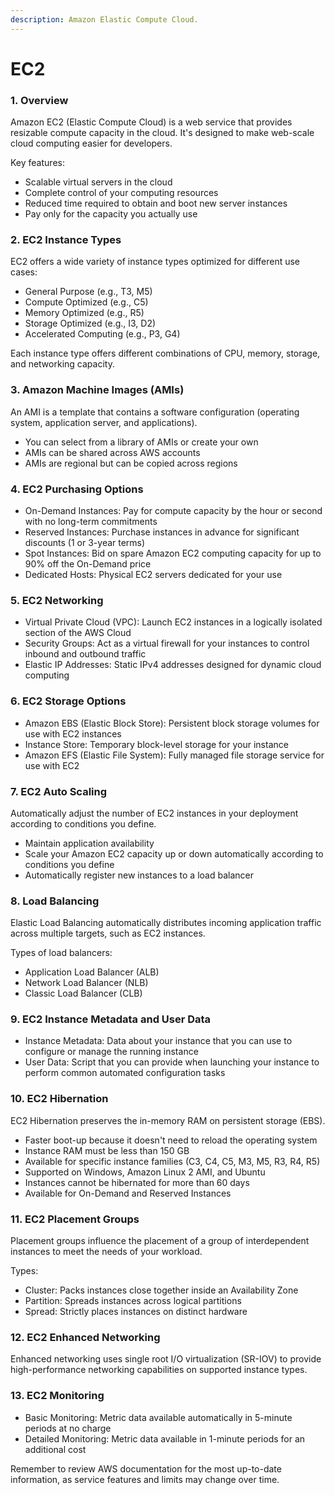 ```yaml
---
description: Amazon Elastic Compute Cloud.
---
```


# EC2

### 1. Overview

Amazon EC2 (Elastic Compute Cloud) is a web service that provides resizable compute capacity in the cloud. It's designed to make web-scale cloud computing easier for developers.

Key features:

* Scalable virtual servers in the cloud
* Complete control of your computing resources
* Reduced time required to obtain and boot new server instances
* Pay only for the capacity you actually use

### 2. EC2 Instance Types

EC2 offers a wide variety of instance types optimized for different use cases:

* General Purpose (e.g., T3, M5)
* Compute Optimized (e.g., C5)
* Memory Optimized (e.g., R5)
* Storage Optimized (e.g., I3, D2)
* Accelerated Computing (e.g., P3, G4)

Each instance type offers different combinations of CPU, memory, storage, and networking capacity.

### 3. Amazon Machine Images (AMIs)

An AMI is a template that contains a software configuration (operating system, application server, and applications).

* You can select from a library of AMIs or create your own
* AMIs can be shared across AWS accounts
* AMIs are regional but can be copied across regions

### 4. EC2 Purchasing Options

* On-Demand Instances: Pay for compute capacity by the hour or second with no long-term commitments
* Reserved Instances: Purchase instances in advance for significant discounts (1 or 3-year terms)
* Spot Instances: Bid on spare Amazon EC2 computing capacity for up to 90% off the On-Demand price
* Dedicated Hosts: Physical EC2 servers dedicated for your use

### 5. EC2 Networking

* Virtual Private Cloud (VPC): Launch EC2 instances in a logically isolated section of the AWS Cloud
* Security Groups: Act as a virtual firewall for your instances to control inbound and outbound traffic
* Elastic IP Addresses: Static IPv4 addresses designed for dynamic cloud computing

### 6. EC2 Storage Options

* Amazon EBS (Elastic Block Store): Persistent block storage volumes for use with EC2 instances
* Instance Store: Temporary block-level storage for your instance
* Amazon EFS (Elastic File System): Fully managed file storage service for use with EC2

### 7. EC2 Auto Scaling

Automatically adjust the number of EC2 instances in your deployment according to conditions you define.

* Maintain application availability
* Scale your Amazon EC2 capacity up or down automatically according to conditions you define
* Automatically register new instances to a load balancer

### 8. Load Balancing

Elastic Load Balancing automatically distributes incoming application traffic across multiple targets, such as EC2 instances.

Types of load balancers:

* Application Load Balancer (ALB)
* Network Load Balancer (NLB)
* Classic Load Balancer (CLB)

### 9. EC2 Instance Metadata and User Data

* Instance Metadata: Data about your instance that you can use to configure or manage the running instance
* User Data: Script that you can provide when launching your instance to perform common automated configuration tasks

### 10. EC2 Hibernation

EC2 Hibernation preserves the in-memory RAM on persistent storage (EBS).

* Faster boot-up because it doesn't need to reload the operating system
* Instance RAM must be less than 150 GB
* Available for specific instance families (C3, C4, C5, M3, M5, R3, R4, R5)
* Supported on Windows, Amazon Linux 2 AMI, and Ubuntu
* Instances cannot be hibernated for more than 60 days
* Available for On-Demand and Reserved Instances

### 11. EC2 Placement Groups

Placement groups influence the placement of a group of interdependent instances to meet the needs of your workload.

Types:

* Cluster: Packs instances close together inside an Availability Zone
* Partition: Spreads instances across logical partitions
* Spread: Strictly places instances on distinct hardware

### 12. EC2 Enhanced Networking

Enhanced networking uses single root I/O virtualization (SR-IOV) to provide high-performance networking capabilities on supported instance types.

### 13. EC2 Monitoring

* Basic Monitoring: Metric data available automatically in 5-minute periods at no charge
* Detailed Monitoring: Metric data available in 1-minute periods for an additional cost

Remember to review AWS documentation for the most up-to-date information, as service features and limits may change over time.

